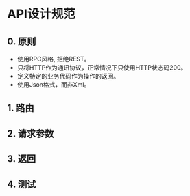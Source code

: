 # API设计规范

## 0. 原则

- 使用RPC风格, 拒绝REST。
- 只将HTTP作为通讯协议，正常情况下只使用HTTP状态码200。
- 定义特定的业务代码作为操作的返回。
- 使用Json格式，而非Xml。

## 1. 路由

## 2. 请求参数

## 3. 返回

## 4. 测试
